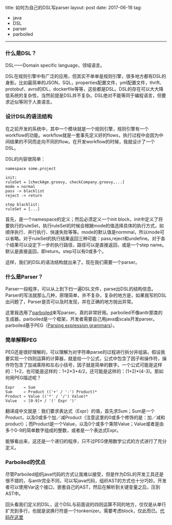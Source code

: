 title: 如何为自己的DSL写parser
layout: post
date: 2017-06-18
tag:
- java
- DSL
- parser
- parboiled

---

### 什么是DSL？

DSL——Domain specific language，领域语言。

DSL在规则引擎中有广泛的应用，但其实不单单是规则引擎，很多地方都有DSL的身影。比如最简单的JSON，SQL，properties配置文件，yml配置文件，thrift、protobuf、avro的IDL，dockerfile等等，这些都是DSL。DSL的存在可以大大降低系统的复杂性，当然前提是DSL并不复杂。DSL绝对不能等同于编程语言，但要求近似等同于人类语言。

### 设计DSL的语法结构

在之前开发的系统中，其中一个模块就是一个规则引擎，规则引擎有一个workflow的功能。workflow就是一套事先定义好的flows，执行过程中会因为中间结果的不同而走向不同的flow。在开发workflow的时候，我就设计了一个DSL。

DSL的内容很简单：

```
namespace some.project

init:
ruleSet = [checkAge.groovy, checkCompany.groovy,...]
mode = normal
pass -> blacklist
reject -> return

step blacklist:
ruleSet = [...]
```

首先，是一个namespace的定义；然后必须定义一个init block，init中定义了将要执行的ruleSet，执行ruleSet的时候会根据mode的值选择具体的执行方式，如顺序执行、并行执行、快速失败等等。mode的默认值是normmal，所以mode可以省略。对于ruleSet的执行结果返回三种可能：pass,reject和undefine。对于各个结果可以设定下一步的执行路径，路径可以是直接返回，或是一个step name。默认是直接返回，即return。step可以有0或多个。

这样，我们的DSL的语法结构就出来了。现在我们需要一个parser。

### 什么是Parser？

Parser一段程序，可以从上到下扫一遍DSL文件，parse出DSL的结构信息。Parser的写法就那么几种，原理简单，并不复杂，复杂的地方是，如果我写的DSL出问题了，Parser是否可以及时发现，并在正确的地方抛出异常。

这里我选用了[parboiled](https://github.com/sirthias/parboiled/wiki)来写parser。真的非常好用。parboiled不像antlr那类的生成器，parboiled是一个框架，开发者需要自己用java或scala开发parser。parboiled基于PEG（[Parsing expression grammars](https://en.wikipedia.org/wiki/Parsing_expression_grammar)）。

### 简单解释PEG

PEG还是很好理解的，可以理解为对字符串parse的过程进行拆分并组装。假设我要实现一个四则运算的计算器，就是给一个公式，公式中包含了因子和操作符，操作符包含了加减乘除和左右小括号，因子就是简单的数字。一个公式可能是这样的：1+2，也可能是这样的：1+2\*3+4/2，还可能是这样的：(1+2)*(4-3)。那如何用PEG描述呢？

```
Expr    ← Sum
Sum     ← Product (('+' / '-') Product)*
Product ← Value (('*' / '/') Value)*
Value   ← [0-9]+ / '(' Expr ')'
```

翻译成中文就是：我们要求表达式（Expr）的值，首先求Sum；Sum是一个Product，以及0或多个加／减Product（注意这里的0或多个修饰的是：加／减和product）；而Product是一个Value，以及0个或多个乘除Value；Value或者是由多个0-9的简单数字组成的整数，或者是一个表达式Expr。

能够看出来，这还是一个递归的程序，只不过PEG使用数学公式的方式进行了充分定义。

### Parboiled的优点

尽管Parboiled组织java代码的方式让我难以接受，但是作为DSL的开发工具还是很不错的，与antlr完全不同，可以写java代码，组织AST的方式也十分巧妙。开发者可以使用Var这个接口，嵌套自己的AST，然后在解析到关键变量之后，压到AST中。

回头看我们定义的DSL，这个DSL与前面说的四则运算不同的地方，仅仅是从单行扩充到多行，也就是说换行符是一个tonkenizer。需要考虑block，仅此而已。[代码在这里](https://github.com/magicalne/parboiled-demo/blob/master/src/main/java/PolicyParser1.java)
